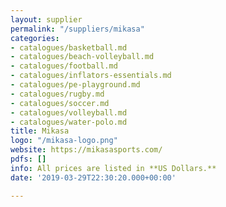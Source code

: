 ```yaml
---
layout: supplier
permalink: "/suppliers/mikasa"
categories:
- catalogues/basketball.md
- catalogues/beach-volleyball.md
- catalogues/football.md
- catalogues/inflators-essentials.md
- catalogues/pe-playground.md
- catalogues/rugby.md
- catalogues/soccer.md
- catalogues/volleyball.md
- catalogues/water-polo.md
title: Mikasa
logo: "/mikasa-logo.png"
website: https://mikasasports.com/
pdfs: []
info: All prices are listed in **US Dollars.**
date: '2019-03-29T22:30:20.000+00:00'

---
```

